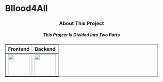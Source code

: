 # Bllood4All
<h3 align="center">About This Project</h3>
<h5 align="center">This Project Is Divided Into Two Parts</h5>

<center>
    <table border="1" align="center" width="150%">
        <thead>
            <tr>
                <th>Frontend</th>
                <th>Backend</th>
            </tr>
        </thead>
        <tbody>
            <tr>
                <td><img src="https://cdn1.iconfinder.com/data/icons/web-development-6/58/programming_icon_web_coding_html_website_script_writing_code_page-1024.png" width="70"></td>
                <td><img src="https://cdn0.iconfinder.com/data/icons/coding-thick-line/1000/7460-Backend-512.png" width="70"></td>
            </tr>
            <!-- Add more rows here if needed -->
        </tbody>
    </table>
</center>
